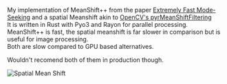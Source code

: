 My implementation of MeanShift++ from the paper [Extremely Fast Mode-Seeking](https://arxiv.org/abs/2104.00303) and a spatial Meanshift akin to [OpenCV's pyrMeanShiftFiltering](https://docs.opencv.org/4.x/d4/d86/group__imgproc__filter.html#ga9fabdce9543bd602445f5db3827e4cc0)  
It is written in Rust with Pyo3 and Rayon for parallel processing. MeanShift++ is fast, the spatial meanshift is far slower in comparison but is useful for image processing.  
Both are slow compared to GPU based alternatives.  


Wouldn't recomend both of them in production though.  

![Spatial Mean Shift](https://github.com/raphi-web/mean-shift-plus-plus/blob/master/Mean-Shift-Spatial.jpg?raw=true)
